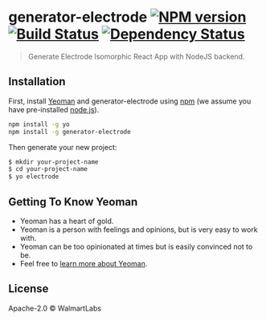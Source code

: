 # generator-electrode [![NPM version][npm-image]][npm-url] [![Build Status][travis-image]][travis-url] [![Dependency Status][daviddm-image]][daviddm-url]
> Generate Electrode Isomorphic React App with NodeJS backend.

## Installation

First, install [Yeoman](http://yeoman.io) and generator-electrode using [npm](https://www.npmjs.com/) (we assume you have pre-installed [node.js](https://nodejs.org/)).

```bash
npm install -g yo
npm install -g generator-electrode
```

Then generate your new project:

```bash
$ mkdir your-project-name
$ cd your-project-name
$ yo electrode
```

## Getting To Know Yeoman

 * Yeoman has a heart of gold.
 * Yeoman is a person with feelings and opinions, but is very easy to work with.
 * Yeoman can be too opinionated at times but is easily convinced not to be.
 * Feel free to [learn more about Yeoman](http://yeoman.io/).

## License

Apache-2.0 © WalmartLabs


[npm-image]: https://badge.fury.io/js/generator-electrode.svg
[npm-url]: https://npmjs.org/package/generator-electrode
[travis-image]: https://travis-ci.org/electrode-io/generator-electrode.svg?branch=master
[travis-url]: https://travis-ci.org/electrode-io/generator-electrode
[daviddm-image]: https://david-dm.org/electrode-io/generator-electrode.svg?theme=shields.io
[daviddm-url]: https://david-dm.org/electrode-io/generator-electrode
